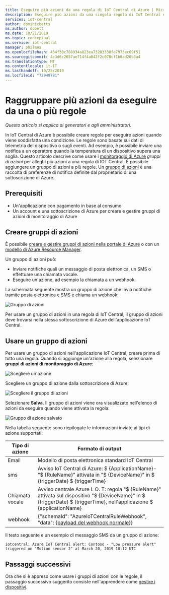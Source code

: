 ```yaml
---
title: Eseguire più azioni da una regola di IoT Central di Azure | Microsoft Docs
description: Eseguire più azioni da una singola regola di IoT Central e creare gruppi riutilizzabili di azioni che è possibile eseguire da più regole.
services: iot-central
author: dominicbetts
ms.author: dobett
ms.date: 10/21/2019
ms.topic: conceptual
ms.service: iot-central
manager: philmea
ms.openlocfilehash: 434f30c788934a823ea73283338fe7973ec69f51
ms.sourcegitcommit: 4c3d6c2657ae714f4a042f2c078cf1b0ad20b3a4
ms.translationtype: MT
ms.contentlocale: it-IT
ms.lasthandoff: 10/25/2019
ms.locfileid: "72949781"
---
```

# <a name="group-multiple-actions-to-run-from-one-or-more-rules"></a>Raggruppare più azioni da eseguire da una o più regole

*Questo articolo si applica ai generatori e agli amministratori.*

In IoT Central di Azure è possibile creare regole per eseguire azioni quando viene soddisfatta una condizione. Le regole sono basate sui dati di telemetria del dispositivo o sugli eventi. Ad esempio, è possibile inviare una notifica a un operatore quando la temperatura di un dispositivo supera una soglia. Questo articolo descrive come usare i [monitoraggio di Azure](../../azure-monitor/overview.md) *gruppi di azioni* per alleghi più azioni a una regola di IOT Central. È possibile aggiungere un gruppo di azioni a più regole. Un [gruppo di azioni](../../azure-monitor/platform/action-groups.md) è una raccolta di preferenze di notifica definite dal proprietario di una sottoscrizione di Azure.

## <a name="prerequisites"></a>Prerequisiti

- Un'applicazione con pagamento in base al consumo
- Un account e una sottoscrizione di Azure per creare e gestire gruppi di azioni di monitoraggio di Azure

## <a name="create-action-groups"></a>Creare gruppi di azioni

È possibile [creare e gestire gruppi di azioni nella portale di Azure](../../azure-monitor/platform/action-groups.md) o con un [modello di Azure Resource Manager](../../azure-monitor/platform/action-groups-create-resource-manager-template.md).

Un gruppo di azioni può:

- Inviare notifiche quali un messaggio di posta elettronica, un SMS o effettuare una chiamata vocale.
- Eseguire un'azione, ad esempio la chiamata a un webhook.

La schermata seguente mostra un gruppo di azione che invia notifiche tramite posta elettronica e SMS e chiama un webhook:

![Gruppo di azioni](media/howto-use-action-groups/actiongroup.png)

Per usare un gruppo di azioni in una regola di IoT Central, il gruppo di azioni deve trovarsi nella stessa sottoscrizione di Azure dell'applicazione IoT Central.

## <a name="use-an-action-group"></a>Usare un gruppo di azioni

Per usare un gruppo di azioni nell'applicazione IoT Central, creare prima di tutto una regola. Quando si aggiunge un'azione alla regola, selezionare **gruppi di azioni di monitoraggio di Azure**:

![Scegliere un'azione](media/howto-use-action-groups-pnp/chooseaction.png)

Scegliere un gruppo di azione dalla sottoscrizione di Azure:

![Scegliere il gruppo di azioni](media/howto-use-action-groups-pnp/chooseactiongroup.png)

Selezionare **Salva**. Il gruppo di azioni viene ora visualizzato nell'elenco di azioni da eseguire quando viene attivata la regola:

![Gruppo di azione salvato](media/howto-use-action-groups-pnp/savedactiongroup.png)

Nella tabella seguente sono riepilogate le informazioni inviate ai tipi di azione supportati:

| Tipo di azione | Formato di output |
| ----------- | -------------- |
| Email       | Modello di posta elettronica standard IoT Central |
| sms         | Avviso IoT Central di Azure: $ {ApplicationName}-"$ {RuleName}" attivata in "$ {DeviceName}" in $ {triggerDate} $ {triggerTime} |
| Chiamata vocale       | Avviso centrale Azure I. O. T: regola "$ {RuleName}" attivata sul dispositivo "$ {DeviceName}" in $ {triggerDate} $ {triggerTime}, nell'applicazione $ {applicationName} |
| webhook     | {"schemaId": "AzureIoTCentralRuleWebhook", "data": {[payload del webhook normale](howto-create-webhooks-pnp.md#payload)}} |

Il testo seguente è un esempio di messaggio SMS da un gruppo di azione:

`iotcentral: Azure IoT Central alert: Contoso - "Low pressure alert" triggered on "Motion sensor 2" at March 20, 2019 10:12 UTC`

## <a name="next-steps"></a>Passaggi successivi

Ora che si è appreso come usare i gruppi di azioni con le regole, il passaggio successivo suggerito consiste nell'apprendere come [gestire i dispositivi](howto-manage-devices-pnp.md).
